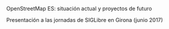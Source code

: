 OpenStreetMap ES: situación actual y proyectos de futuro

Presentación a las jornadas de SIGLibre en Girona (junio 2017)

